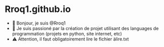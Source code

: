 # Rroq1.github.io

- 👋 Bonjour, je suis @Rroq1
- 👀 Je suis passioné par la création de projet utilisant des languages de programmation (projets en python, site internet, etc)
- ⚠️ Attention, il faut obligatoirement lire le fichier àlire.txt
